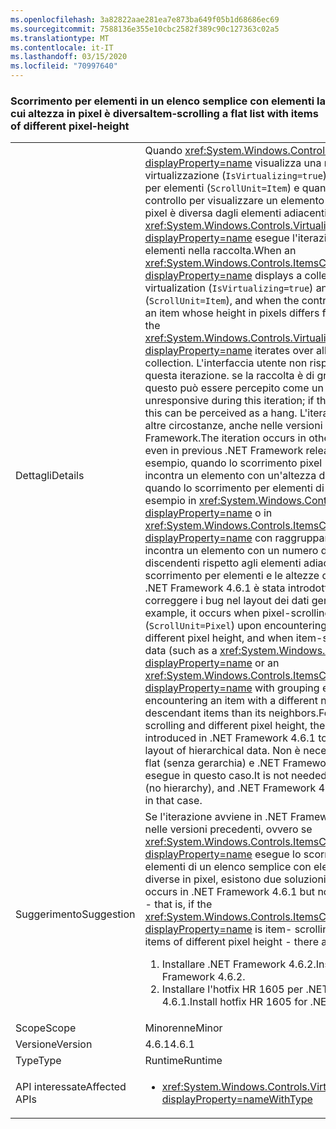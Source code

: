 ```yaml
---
ms.openlocfilehash: 3a82822aae281ea7e873ba649f05b1d68686ec69
ms.sourcegitcommit: 7588136e355e10cbc2582f389c90c127363c02a5
ms.translationtype: MT
ms.contentlocale: it-IT
ms.lasthandoff: 03/15/2020
ms.locfileid: "70997640"
---
```

### <a name="item-scrolling-a-flat-list-with-items-of-different-pixel-height"></a><span data-ttu-id="b3780-101">Scorrimento per elementi in un elenco semplice con elementi la cui altezza in pixel è diversa</span><span class="sxs-lookup"><span data-stu-id="b3780-101">Item-scrolling a flat list with items of different pixel-height</span></span>

|   |   |
|---|---|
|<span data-ttu-id="b3780-102">Dettagli</span><span class="sxs-lookup"><span data-stu-id="b3780-102">Details</span></span>|<span data-ttu-id="b3780-103">Quando <xref:System.Windows.Controls.ItemsControl?displayProperty=name> visualizza una raccolta mediante la virtualizzazione (<code>IsVirtualizing=true</code>) e lo scorrimento per elementi (<code>ScrollUnit=Item</code>) e quando si scorre il controllo per visualizzare un elemento la cui altezza in pixel è diversa dagli elementi adiacenti, <xref:System.Windows.Controls.VirtualizingStackPanel?displayProperty=name> esegue l'iterazione in tutti gli elementi nella raccolta.</span><span class="sxs-lookup"><span data-stu-id="b3780-103">When an <xref:System.Windows.Controls.ItemsControl?displayProperty=name> displays a collection using virtualization (<code>IsVirtualizing=true</code>) and item- scrolling (<code>ScrollUnit=Item</code>), and when the control scrolls to display an item whose height in pixels differs from its neighbors, the <xref:System.Windows.Controls.VirtualizingStackPanel?displayProperty=name> iterates over all items in the collection.</span></span> <span data-ttu-id="b3780-104">L'interfaccia utente non risponde durante questa iterazione. se la raccolta è di grandi dimensioni, questo può essere percepito come un blocco.</span><span class="sxs-lookup"><span data-stu-id="b3780-104">The UI is unresponsive during this iteration; if the collection is large, this can be perceived as a hang.</span></span> <span data-ttu-id="b3780-105">L'iterazione si verifica in altre circostanze, anche nelle versioni precedenti di .NET Framework.</span><span class="sxs-lookup"><span data-stu-id="b3780-105">The iteration occurs in other circumstances, even in previous .NET Framework releases.</span></span> <span data-ttu-id="b3780-106">Si verifica, ad esempio, quando lo scorrimento pixel (<code>ScrollUnit=Pixel</code>) incontra un elemento con un'altezza di pixel diversa e quando lo scorrimento per elementi di dati gerarchici (ad esempio in <xref:System.Windows.Controls.TreeView?displayProperty=name> o in <xref:System.Windows.Controls.ItemsControl?displayProperty=name> con raggruppamento abilitato) incontra un elemento con un numero diverso di elementi discendenti rispetto agli elementi adiacenti. Nel caso dello scorrimento per elementi e le altezze di pixel diverse, in .NET Framework 4.6.1 è stata introdotta l'iterazione per correggere i bug nel layout dei dati gerarchici.</span><span class="sxs-lookup"><span data-stu-id="b3780-106">For example, it occurs when pixel-scrolling (<code>ScrollUnit=Pixel</code>) upon encountering an item with different pixel height, and when item-scrolling hierarchical data (such as a <xref:System.Windows.Controls.TreeView?displayProperty=name> or an <xref:System.Windows.Controls.ItemsControl?displayProperty=name> with grouping enabled) upon encountering an item with a different number of descendant items than its neighbors.For the case of item-scrolling and different pixel height, the iteration was introduced in .NET Framework 4.6.1 to fix bugs in the layout of hierarchical data.</span></span>  <span data-ttu-id="b3780-107">Non è necessaria se i dati sono flat (senza gerarchia) e .NET Framework 4.6.2 non la esegue in questo caso.</span><span class="sxs-lookup"><span data-stu-id="b3780-107">It is not needed if the data is flat (no hierarchy), and .NET Framework 4.6.2 does not do it in that case.</span></span>|
|<span data-ttu-id="b3780-108">Suggerimento</span><span class="sxs-lookup"><span data-stu-id="b3780-108">Suggestion</span></span>|<span data-ttu-id="b3780-109">Se l'iterazione avviene in .NET Framework 4.6.1 ma non nelle versioni precedenti, ovvero se <xref:System.Windows.Controls.ItemsControl?displayProperty=name> esegue lo scorrimento per elementi di un elenco semplice con elementi con altezze diverse in pixel, esistono due soluzioni:</span><span class="sxs-lookup"><span data-stu-id="b3780-109">If the iteration occurs in .NET Framework 4.6.1 but not in earlier releases - that is, if the <xref:System.Windows.Controls.ItemsControl?displayProperty=name> is item- scrolling a flat list with items of different pixel height - there are two remedies:</span></span><ol><li><span data-ttu-id="b3780-110">Installare .NET Framework 4.6.2.</span><span class="sxs-lookup"><span data-stu-id="b3780-110">Install .NET Framework 4.6.2.</span></span></li><li><span data-ttu-id="b3780-111">Installare l'hotfix HR 1605 per .NET Framework 4.6.1.</span><span class="sxs-lookup"><span data-stu-id="b3780-111">Install hotfix HR 1605 for .NET Framework 4.6.1.</span></span></li></ol>|
|<span data-ttu-id="b3780-112">Scope</span><span class="sxs-lookup"><span data-stu-id="b3780-112">Scope</span></span>|<span data-ttu-id="b3780-113">Minorenne</span><span class="sxs-lookup"><span data-stu-id="b3780-113">Minor</span></span>|
|<span data-ttu-id="b3780-114">Versione</span><span class="sxs-lookup"><span data-stu-id="b3780-114">Version</span></span>|<span data-ttu-id="b3780-115">4.6.1</span><span class="sxs-lookup"><span data-stu-id="b3780-115">4.6.1</span></span>|
|<span data-ttu-id="b3780-116">Type</span><span class="sxs-lookup"><span data-stu-id="b3780-116">Type</span></span>|<span data-ttu-id="b3780-117">Runtime</span><span class="sxs-lookup"><span data-stu-id="b3780-117">Runtime</span></span>|
|<span data-ttu-id="b3780-118">API interessate</span><span class="sxs-lookup"><span data-stu-id="b3780-118">Affected APIs</span></span>|<ul><li><xref:System.Windows.Controls.VirtualizingStackPanel?displayProperty=nameWithType></li></ul>|

